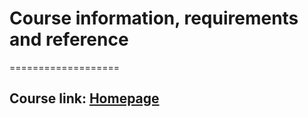 # Course information, requirements and reference
===================

## Course link: [Homepage](http://www.personal.psu.edu/jxx1/onlinecourse2020.shtml)

```{tableofcontents}
```

